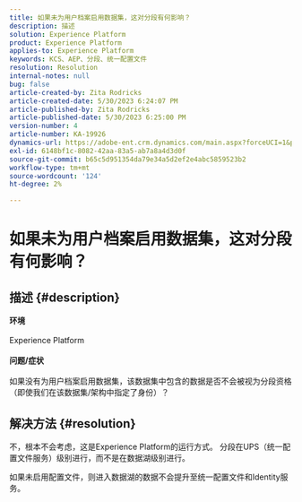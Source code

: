 ```yaml
---
title: 如果未为用户档案启用数据集，这对分段有何影响？
description: 描述
solution: Experience Platform
product: Experience Platform
applies-to: Experience Platform
keywords: KCS、AEP、分段、统一配置文件
resolution: Resolution
internal-notes: null
bug: false
article-created-by: Zita Rodricks
article-created-date: 5/30/2023 6:24:07 PM
article-published-by: Zita Rodricks
article-published-date: 5/30/2023 6:25:00 PM
version-number: 4
article-number: KA-19926
dynamics-url: https://adobe-ent.crm.dynamics.com/main.aspx?forceUCI=1&pagetype=entityrecord&etn=knowledgearticle&id=ae024c24-17ff-ed11-8f6e-6045bd006b25
exl-id: 6148bf1c-8082-42aa-83a5-ab7a8a4d3d0f
source-git-commit: b65c5d951354da79e34a5d2ef2e4abc5859523b2
workflow-type: tm+mt
source-wordcount: '124'
ht-degree: 2%

---
```


# 如果未为用户档案启用数据集，这对分段有何影响？

## 描述 {#description}

<b>环境</b><br><br>Experience Platform<br><br><b>问题/症状</b><br><br>如果没有为用户档案启用数据集，该数据集中包含的数据是否不会被视为分段资格（即使我们在该数据集/架构中指定了身份）？<br>

## 解决方法 {#resolution}


不，根本不会考虑，这是Experience Platform的运行方式。 分段在UPS（统一配置文件服务）级别进行，而不是在数据湖级别进行。

如果未启用配置文件，则进入数据湖的数据不会提升至统一配置文件和Identity服务。
